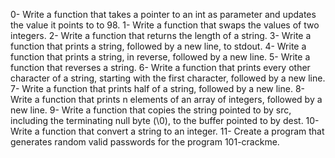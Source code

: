 0-	Write a function that takes a pointer to an int as parameter and updates the value it points to to 98.
1-	Write a function that swaps the values of two integers.
2-	Write a function that returns the length of a string.
3-	Write a function that prints a string, followed by a new line, to stdout.
4-	Write a function that prints a string, in reverse, followed by a new line.
5-	Write a function that reverses a string.
6-	Write a function that prints every other character of a string, starting with the first character, followed by a new line.
7-	Write a function that prints half of a string, followed by a new line.
8-	Write a function that prints n elements of an array of integers, followed by a new line.
9-	Write a function that copies the string pointed to by src, including the terminating null byte (\0), to the buffer pointed to by dest.
10-	Write a function that convert a string to an integer.
11-	Create a program that generates random valid passwords for the program 101-crackme.
